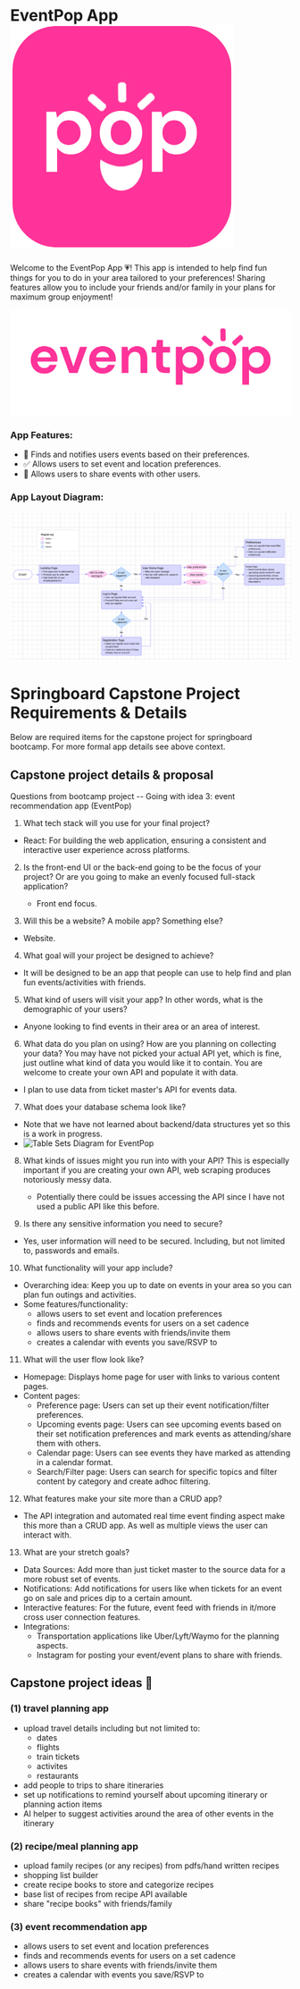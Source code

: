 # EventPop App ![EventPop Logo](assets/event-pop-icon.png)

Welcome to the EventPop App 💗! This app is intended to help find fun things for you to do in your area tailored to your preferences! Sharing features allow you to include your friends and/or family in your plans for maximum group enjoyment!

![EventPop Logo](assets/event-pop-logo.png)

### App Features:

-    🔎 Finds and notifies users events based on their preferences.
-    ✅ Allows users to set event and location preferences.
-    👯 Allows users to share events with other users.

### App Layout Diagram:

![EventPop Diagram](assets/event-pop-app-diagram.png)

# Springboard Capstone Project Requirements & Details

Below are required items for the capstone project for springboard bootcamp. For more formal app details see above context.

## Capstone project details & proposal

Questions from bootcamp project -- Going with idea 3: event recommendation app (EventPop)

1. What tech stack will you use for your final project?

-    React: For building the web application, ensuring a consistent and interactive
     user experience across platforms.

2. Is the front-end UI or the back-end going to be the focus of your project? Or are
   you going to make an evenly focused full-stack application?

     - Front end focus.

3. Will this be a website? A mobile app? Something else?

-    Website.

4. What goal will your project be designed to achieve?

-    It will be designed to be an app that people can use to help find and plan fun events/activities with friends.

5. What kind of users will visit your app? In other words, what is the demographic of
   your users?

-    Anyone looking to find events in their area or an area of interest.

6. What data do you plan on using? How are you planning on collecting your data?
   You may have not picked your actual API yet, which is fine, just outline what kind
   of data you would like it to contain. You are welcome to create your own API and
   populate it with data.

-    I plan to use data from ticket master's API for events data.

7. What does your database schema look like?

-    Note that we have not learned about backend/data structures yet so this is a work in progress.
-    ![Table Sets Diagram for EventPop]()

8. What kinds of issues might you run into with your API? This is especially important
   if you are creating your own API, web scraping produces notoriously messy data.

     - Potentially there could be issues accessing the API since I have not used a public API like this before.

9. Is there any sensitive information you need to secure?

-    Yes, user information will need to be secured. Including, but not limited to, passwords and emails.

10. What functionality will your app include?

-    Overarching idea: Keep you up to date on events in your area so you can plan fun outings and activities.
-    Some features/functionality:
     -    allows users to set event and location preferences
     -    finds and recommends events for users on a set cadence
     -    allows users to share events with friends/invite them
     -    creates a calendar with events you save/RSVP to

11. What will the user flow look like?

-    Homepage: Displays home page for user with links to various content pages.
-    Content pages:
     -    Preference page: Users can set up their event notification/filter preferences.
     -    Upcoming events page: Users can see upcoming events based on their set notification preferences and mark events as attending/share them with others.
     -    Calendar page: Users can see events they have marked as attending in a calendar format.
     -    Search/Filter page: Users can search for specific topics and filter content by category and create adhoc filtering.

12. What features make your site more than a CRUD app?

-    The API integration and automated real time event finding aspect make this more than a CRUD app. As well as multiple views the user can interact with.

13. What are your stretch goals?

-    Data Sources: Add more than just ticket master to the source data for a more robust set of events.
-    Notifications: Add notifications for users like when tickets for an event go on sale and prices dip to a certain amount.
-    Interactive features: For the future, event feed with friends in it/more cross user connection features.
-    Integrations:
     -    Transportation applications like Uber/Lyft/Waymo for the planning aspects.
     -    Instagram for posting your event/event plans to share with friends.

## Capstone project ideas 💭

### (1) travel planning app

-    upload travel details including but not limited to:
     -    dates
     -    flights
     -    train tickets
     -    activites
     -    restaurants
-    add people to trips to share itineraries
-    set up notifications to remind yourself about upcoming itinerary or planning action items
-    AI helper to suggest activities around the area of other events in the itinerary

### (2) recipe/meal planning app

-    upload family recipes (or any recipes) from pdfs/hand written recipes
-    shopping list builder
-    create recipe books to store and categorize recipes
-    base list of recipes from recipe API available
-    share "recipe books" with friends/family

### (3) event recommendation app

-    allows users to set event and location preferences
-    finds and recommends events for users on a set cadence
-    allows users to share events with friends/invite them
-    creates a calendar with events you save/RSVP to
